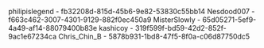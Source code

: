 philipislegend - fb32208d-815d-45b6-9e82-53830c55bb14
Nesdood007 - f663c462-3007-4301-9129-882f0ec450a9
MisterSlowly - 65d05271-5ef9-4a49-af14-88079400b83e
kashicoy - 319f599f-bd59-42d2-852f-9ac1e67234ca
Chris_Chin_B - 5878b931-1bd8-47f5-8f0a-c06d87750dc5
